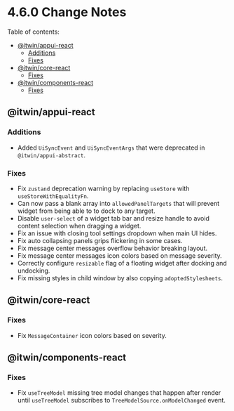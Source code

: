 # 4.6.0 Change Notes <!-- omit from toc -->

Table of contents:

- [@itwin/appui-react](#itwinappui-react)
  - [Additions](#additions)
  - [Fixes](#fixes)
- [@itwin/core-react](#itwincore-react)
  - [Fixes](#fixes-1)
- [@itwin/components-react](#itwincomponents-react)
  - [Fixes](#fixes-2)

## @itwin/appui-react

### Additions

- Added `UiSyncEvent` and `UiSyncEventArgs` that were deprecated in `@itwin/appui-abstract`.

### Fixes

- Fix `zustand` deprecation warning by replacing `useStore` with `useStoreWithEqualityFn`.
- Can now pass a blank array into `allowedPanelTargets` that will prevent widget from being able to to dock to any target.
- Disable `user-select` of a widget tab bar and resize handle to avoid content selection when dragging a widget.
- Fix an issue with closing tool settings dropdown when main UI hides.
- Fix auto collapsing panels grips flickering in some cases.
- Fix message center messages overflow behavior breaking layout.
- Fix message center messages icon colors based on message severity.
- Correctly configure `resizable` flag of a floating widget after docking and undocking.
- Fix missing styles in child window by also copying `adoptedStylesheets`.

## @itwin/core-react

### Fixes

- Fix `MessageContainer` icon colors based on severity.

## @itwin/components-react

### Fixes

- Fix `useTreeModel` missing tree model changes that happen after render until `useTreeModel` subscribes to `TreeModelSource.onModelChanged` event.
